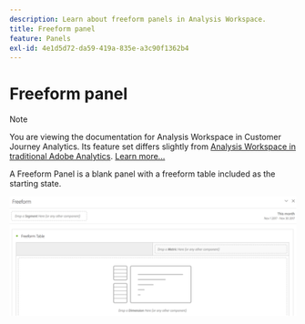 ```yaml
---
description: Learn about freeform panels in Analysis Workspace.
title: Freeform panel
feature: Panels
exl-id: 4e1d5d72-da59-419a-835e-a3c90f1362b4
---
```

# Freeform panel

>[!NOTE]
>
>You are viewing the documentation for Analysis Workspace in Customer Journey Analytics. Its feature set differs slightly from [Analysis Workspace in traditional Adobe Analytics](https://experienceleague.adobe.com/docs/analytics/analyze/analysis-workspace/home.html). [Learn more...](/help/getting-started/cja-aa.md)

A Freeform Panel is a blank panel with a freeform table included as the starting state.

![](assets/freeform-panel.png)

